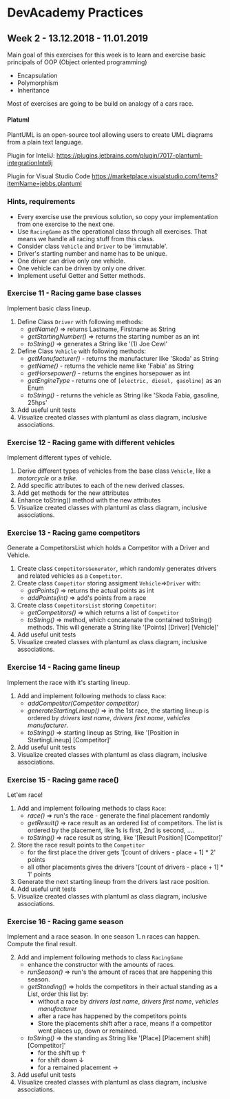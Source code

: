 # DevAcademy Practices

## Week 2 - 13.12.2018 - 11.01.2019

Main goal of this exercises for this week is to learn and exercise basic principals of OOP (Object oriented programming)

* Encapsulation
* Polymorphism
* Inheritance

Most of exercises are going to be build on analogy of a cars race.

#### Platuml

PlantUML is an open-source tool allowing users to create UML diagrams from a plain text language. 

Plugin for InteliJ:
https://plugins.jetbrains.com/plugin/7017-plantuml-integrationIntelij

Plugin for Visual Studio Code
https://marketplace.visualstudio.com/items?itemName=jebbs.plantuml

### Hints, requirements
 
 * Every exercise use the previous solution, so copy your implementation from one exercise to the next one.
 * Use `RacingGame` as the operational class through all exercises. That means we handle all racing stuff from this class.
 * Consider class `Vehicle` and `Driver` to be 'immutable'.
 * Driver's starting number and name has to be unique.
 * One driver can drive only one vehicle.
 * One vehicle can be driven by only one driver.
 * Implement useful Getter and Setter methods.

### Exercise 11 - Racing game base classes

Implement basic class lineup.

 1. Define Class `Driver` with following methods:    
    * _getName()_ => returns Lastname, Firstname as String
    * _getStartingNumber()_ => returns the starting number as an int
    * _toString()_ => generates a String like '(1) Joe Cewl' 
 2. Define Class `Vehicle` with following  methods:
    * _getManufacturer()_ - returns the manufacturer like 'Skoda' as String
    * _getName()_ - returns the vehicle name like 'Fabia' as String
    * _getHorsepower()_ - returns the engines horsepower as int
    * _getEngineType_ - returns one of `[electric, diesel, gasoline]` as an Enum
    * _toString()_ - returns the vehicle as String like 'Skoda Fabia, gasoline, 25hps'
 3. Add useful unit tests
 4. Visualize created classes with plantuml as class diagram, inclusive associations.
 
### Exercise 12 - Racing game with different vehicles

Implement different types of vehicle.
 
 1. Derive different types of vehicles from the base class `Vehicle`, like a _motorcycle_ or a _trike_.
 2. Add specific attributes to each of the new derived classes.
 4. Add get methods for the new attributes
 5. Enhance toString() method with the new attributes 
 3. Visualize created classes with plantuml as class diagram, inclusive associations.
 
### Exercise 13 - Racing game competitors
 
 Generate a CompetitorsList which holds a Competitor with a Driver and Vehicle.
  
  1. Create class `CompetitorsGenerator`, which randomly generates drivers and related vehicles as a `Competitor`.
  2. Create class `Competitor` storing assigment `Vehicle`=>`Driver` with:
     * _getPoints()_ => returns the actual points as int
     * _addPoints(int)_ => add's points from a race
  3. Create class `CompetitorsList` storing `Competitor`:
     * _getCompetitors()_ => which returns a list of `Competitor`
     * _toString()_ => method, which concatenate the contained toString() methods. This will generate a String like '[Points] [Driver] [Vehicle]'
  4. Add useful unit tests
  5. Visualize created classes with plantuml as class diagram, inclusive associations.
  
### Exercise 14 - Racing game lineup
  
  Implement the race with it's starting lineup.
   
  1. Add and implement following methods to class `Race`:
      * _addCompetitor(Competitor competitor)_
      * _generateStartingLineup()_ => in the 1st race, the starting lineup is ordered by _drivers last name_, _drivers first name_, _vehicles manufacturer_.
      * _toString()_ => starting lineup as String, like '[Position in StartingLineup] [Competitor]'
  2. Add useful unit tests
  3. Visualize created classes with plantuml as class diagram, inclusive associations.
  
### Exercise 15 - Racing game race()
  
  Let'em race!
   
  1. Add and implement following methods to class `Race`:
      * _race()_ => run's the race - generate the final placement randomly
      * _getResult()_ => race result as an ordered list of competitors. The list is ordered by the placement, like 1s is first, 2nd is second, ....
      * _toString()_ => race result as string, like '[Result Position] [Competitor]'
  2. Store the race result points to the `Competitor`
      * for the first place the driver gets '[count of drivers - place + 1] * 2' points
      * all other placements gives the drivers '[count of drivers - place + 1] * 1' points
  3. Generate the next starting lineup from the drivers last race position.
  4. Add useful unit tests
  3. Visualize created classes with plantuml as class diagram, inclusive associations.
  
### Exercise 16 - Racing game season
  
  Implement and a race season. In one season 1..n races can happen. Compute the final result.
  
  2. Add and implement following methods to class `RacingGame`
      * enhance the constructor with the amounts of races.
      * _runSeason()_ => run's the amount of races that are happening this season.
      * _getStanding()_ => holds the competitors in their actual standing as a List, order this list by:
        * without a race by _drivers last name_, _drivers first name_, _vehicles manufacturer_
        * after a race has happened by the competitors points
        * Store the placements shift after a race, means if a competitor went places up, down or remained.
      * _toString()_ => the standing as String like '[Place] [Placement shift] [Competitor]'
        * for the shift up &#8593;
        * for shift down &#8595;
        * for a remained placement &#8594;
  3. Add useful unit tests
  4. Visualize created classes with plantuml as class diagram, inclusive associations.